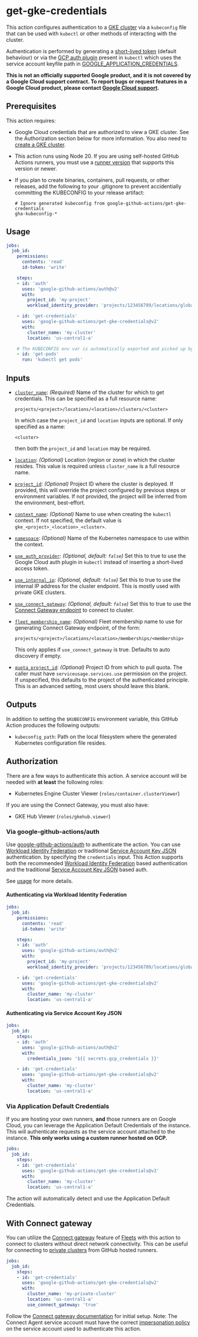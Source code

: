 # get-gke-credentials

This action configures authentication to a [GKE cluster][gke] via a `kubeconfig` file that can be used with `kubectl` or other methods of interacting with the cluster.

Authentication is performed by generating a [short-lived token][token] (default behaviour) or via the [GCP auth plugin][gcp-auth-plugin] present in `kubectl` which uses the service account keyfile path in [GOOGLE_APPLICATION_CREDENTIALS][gcp-gcloud-auth].

**This is not an officially supported Google product, and it is not covered by a
Google Cloud support contract. To report bugs or request features in a Google
Cloud product, please contact [Google Cloud
support](https://cloud.google.com/support).**

## Prerequisites

This action requires:

-   Google Cloud credentials that are authorized to view a GKE cluster. See the
    Authorization section below for more information. You also need to
    [create a GKE cluster](https://cloud.google.com/kubernetes-engine/docs/quickstart).

-   This action runs using Node 20. If you are using self-hosted GitHub Actions
    runners, you must use a [runner
    version](https://github.com/actions/virtual-environments) that supports this
    version or newer.

-   If you plan to create binaries, containers, pull requests, or other
    releases, add the following to your .gitignore to prevent accidentially
    committing the KUBECONFIG to your release artifact:

    ```text
    # Ignore generated kubeconfig from google-github-actions/get-gke-credentials
    gha-kubeconfig-*
    ```

## Usage

```yaml
jobs:
  job_id:
    permissions:
      contents: 'read'
      id-token: 'write'

    steps:
    - id: 'auth'
      uses: 'google-github-actions/auth@v2'
      with:
        project_id: 'my-project'
        workload_identity_provider: 'projects/123456789/locations/global/workloadIdentityPools/my-pool/providers/my-provider'

    - id: 'get-credentials'
      uses: 'google-github-actions/get-gke-credentials@v2'
      with:
        cluster_name: 'my-cluster'
        location: 'us-central1-a'

    # The KUBECONFIG env var is automatically exported and picked up by kubectl.
    - id: 'get-pods'
      run: 'kubectl get pods'
```

## Inputs

<!-- BEGIN_AUTOGEN_INPUTS -->

-   <a name="cluster_name"></a><a href="#user-content-cluster_name"><code>cluster_name</code></a>: _(Required)_ Name of the cluster for which to get credentials. This can be specified as
    a full resource name:

        projects/<project>/locations/<location>/clusters/<cluster>

    In which case the `project_id` and `location` inputs are optional. If only
    specified as a name:

        <cluster>

    then both the `project_id` and `location` may be required.

-   <a name="location"></a><a href="#user-content-location"><code>location</code></a>: _(Optional)_ Location (region or zone) in which the cluster resides. This value is
    required unless `cluster_name` is a full resource name.

-   <a name="project_id"></a><a href="#user-content-project_id"><code>project_id</code></a>: _(Optional)_ Project ID where the cluster is deployed. If provided, this will override
    the project configured by previous steps or environment variables. If not
    provided, the project will be inferred from the environment, best-effort.

-   <a name="context_name"></a><a href="#user-content-context_name"><code>context_name</code></a>: _(Optional)_ Name to use when creating the `kubectl` context. If not specified, the
    default value is `gke_<project>_<location>_<cluster>`.

-   <a name="namespace"></a><a href="#user-content-namespace"><code>namespace</code></a>: _(Optional)_ Name of the Kubernetes namespace to use within the context.

-   <a name="use_auth_provider"></a><a href="#user-content-use_auth_provider"><code>use_auth_provider</code></a>: _(Optional, default: `false`)_ Set this to true to use the Google Cloud auth plugin in `kubectl` instead
    of inserting a short-lived access token.

-   <a name="use_internal_ip"></a><a href="#user-content-use_internal_ip"><code>use_internal_ip</code></a>: _(Optional, default: `false`)_ Set this to true to use the internal IP address for the cluster endpoint.
    This is mostly used with private GKE clusters.

-   <a name="use_connect_gateway"></a><a href="#user-content-use_connect_gateway"><code>use_connect_gateway</code></a>: _(Optional, default: `false`)_ Set this to true to use the [Connect Gateway
    endpoint](https://cloud.google.com/anthos/multicluster-management/gateway)
    to connect to cluster.

-   <a name="fleet_membership_name"></a><a href="#user-content-fleet_membership_name"><code>fleet_membership_name</code></a>: _(Optional)_ Fleet membership name to use for generating Connect Gateway endpoint, of
    the form:

        projects/<project>/locations/<location>/memberships/<membership>

    This only applies if `use_connect_gateway` is true. Defaults to auto
    discovery if empty.

-   <a name="quota_project_id"></a><a href="#user-content-quota_project_id"><code>quota_project_id</code></a>: _(Optional)_ Project ID from which to pull quota. The caller must have
    `serviceusage.services.use` permission on the project. If unspecified,
    this defaults to the project of the authenticated principle. This is an
    advanced setting, most users should leave this blank.


<!-- END_AUTOGEN_INPUTS -->

## Outputs

In addition to setting the `$KUBECONFIG` environment variable, this GitHub
Action produces the following outputs:

<!-- BEGIN_AUTOGEN_OUTPUTS -->

-   `kubeconfig_path`: Path on the local filesystem where the generated Kubernetes configuration
    file resides.


<!-- END_AUTOGEN_OUTPUTS -->


## Authorization

There are a few ways to authenticate this action. A service account will be needed
with **at least** the following roles:

- Kubernetes Engine Cluster Viewer (`roles/container.clusterViewer`)

If you are using the Connect Gateway, you must also have:

-   GKE Hub Viewer (`roles/gkehub.viewer`)


### Via google-github-actions/auth

Use [google-github-actions/auth](https://github.com/google-github-actions/auth) to authenticate the action. You can use [Workload Identity Federation][wif] or traditional [Service Account Key JSON][sa] authentication.
by specifying the `credentials` input. This Action supports both the recommended [Workload Identity Federation][wif] based authentication and the traditional [Service Account Key JSON][sa] based auth.

See [usage](https://github.com/google-github-actions/auth#usage) for more details.

#### Authenticating via Workload Identity Federation

```yaml
jobs:
  job_id:
    permissions:
      contents: 'read'
      id-token: 'write'

    steps:
    - id: 'auth'
      uses: 'google-github-actions/auth@v2'
      with:
        project_id: 'my-project'
        workload_identity_provider: 'projects/123456789/locations/global/workloadIdentityPools/my-pool/providers/my-provider'

    - id: 'get-credentials'
      uses: 'google-github-actions/get-gke-credentials@v2'
      with:
        cluster_name: 'my-cluster'
        location: 'us-central1-a'
```

#### Authenticating via Service Account Key JSON

```yaml
jobs:
  job_id:
    steps:
    - id: 'auth'
      uses: 'google-github-actions/auth@v2'
      with:
        credentials_json: '${{ secrets.gcp_credentials }}'

    - id: 'get-credentials'
      uses: 'google-github-actions/get-gke-credentials@v2'
      with:
        cluster_name: 'my-cluster'
        location: 'us-central1-a'
```

### Via Application Default Credentials

If you are hosting your own runners, **and** those runners are on Google Cloud,
you can leverage the Application Default Credentials of the instance. This will
authenticate requests as the service account attached to the instance. **This
only works using a custom runner hosted on GCP.**

```yaml
jobs:
  job_id:
    steps:
    - id: 'get-credentials'
      uses: 'google-github-actions/get-gke-credentials@v2'
      with:
        cluster_name: 'my-cluster'
        location: 'us-central1-a'
```

The action will automatically detect and use the Application Default
Credentials.

## With Connect gateway

You can utilize the [Connect gateway][connect-gw] feature of [Fleets][fleets] with this action
to connect to clusters without direct network connectivity. This can be useful for connecting to [private clusters](https://cloud.google.com/kubernetes-engine/docs/concepts/private-cluster-concept)
from GitHub hosted runners.

```yaml
jobs:
  job_id:
    steps:
    - id: 'get-credentials'
      uses: 'google-github-actions/get-gke-credentials@v2'
      with:
        cluster_name: 'my-private-cluster'
        location: 'us-central1-a'
        use_connect_gateway: 'true'
```

Follow the [Connect gateway documentation][connect-gw] for initial setup.
Note: The Connect Agent service account must have the correct [impersonation policy][connect-gw-impersonation] on the service account used to authenticate this action.


[gke]: https://cloud.google.com/kubernetes-engine
[gcp-auth-plugin]: https://github.com/kubernetes/client-go/tree/master/plugin/pkg/client/auth/gcp
[gcp-gcloud-auth]: https://cloud.google.com/kubernetes-engine/docs/how-to/api-server-authentication#using-gcloud-config
[token]: https://kubernetes.io/docs/reference/access-authn-authz/authentication/#openid-connect-tokens
[sm]: https://cloud.google.com/secret-manager
[sa]: https://cloud.google.com/iam/docs/creating-managing-service-accounts
[wif]: https://cloud.google.com/iam/docs/workload-identity-federation
[gh-runners]: https://help.github.com/en/actions/hosting-your-own-runners/about-self-hosted-runners
[gh-secret]: https://help.github.com/en/actions/configuring-and-managing-workflows/creating-and-storing-encrypted-secrets
[setup-gcloud]: ../setup-gcloud
[connect-gw]: https://cloud.google.com/anthos/multicluster-management/gateway/setup
[connect-gw-impersonation]: https://cloud.google.com/anthos/multicluster-management/gateway/setup#gcloud
[fleets]: https://cloud.google.com/anthos/multicluster-management/fleet-overview#authenticating_to_clusters
